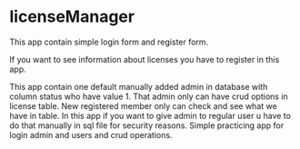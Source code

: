 # licenseManager

This app contain simple login form and register form.

If you want to see information about licenses you have to register in this app.

This app contain one default manually added admin in database with column status who have value 1.
That admin only can have crud options in license table.
New registered member only can check and see what we have in table.
In this app if you want to give admin to regular user u have to do that manually in sql file for security reasons.
Simple practicing app for login admin and users and crud operations.
